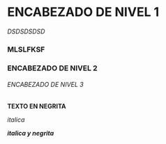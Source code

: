 # ENCABEZADO DE NIVEL 1

*DSDSDSDSD*

### MLSLFKSF

### ENCABEZADO DE NIVEL 2

###### *ENCABEZADO DE NIVEL 3*


**TEXTO EN NEGRITA**

*italica*

***italica y negrita***
